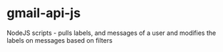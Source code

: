 # gmail-api-js
NodeJS scripts - pulls labels, and messages of a user and modifies the labels on messages based on filters
